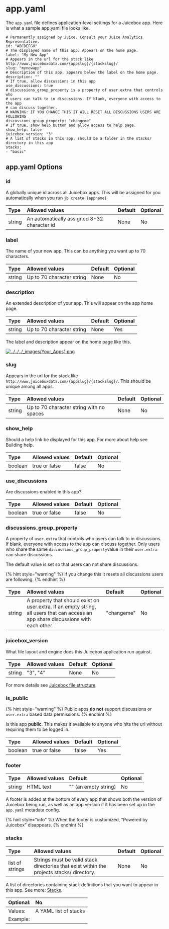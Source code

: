 # app.yaml

The `app.yaml` file defines application-level settings for a Juicebox app. Here is what a sample app.yaml file looks like.

```text
# Permanently assigned by Juice. Consult your Juice Analytics Representative.
id: "ABCDEFGH"
# The displayed name of this app. Appears on the home page.
label: "My New App"
# Appears in the url for the stack like http://www.juiceboxdata.com/{appslug}/{stackslug}/
slug: "mynewapp"
# Description of this app, appears below the label on the home page.
description: ""
# If true, allow discussions in this app
use_discussions: true
# discussions_group_property is a property of user.extra that controls who
# users can talk to in discussions. If blank, everyone with access to the app
# can discuss together.
# WARNING: IF YOU CHANGE THIS IT WILL RESET ALL DISCUSSIONS USERS ARE FOLLOWING
discussions_group_property: "changeme"
# If true, show help button and allow access to help page.
show_help: false
juicebox_version: "3"
# A list of stacks in this app, should be a folder in the stacks/ directory in this app
stacks:
- "basic"
```

## app.yaml Options

### id

A globally unique id across all Juicebox apps. This will be assigned for you automatically when you run `jb create {appname}`

| Type | Allowed values | Default | Optional |
| :--- | :--- | :--- | :--- |
| string | An automatically assigned 8-32 character id | None | No |

### label

The name of your new app. This can be anything you want up to 70 characters.

| Type | Allowed values | Default | Optional |
| :--- | :--- | :--- | :--- |
| string | Up to 70 character string | None | No |

### description

An extended description of your app. This will appear on the app home page.

| Type | Allowed values | Default | Optional |
| :--- | :--- | :--- | :--- |
| string | Up to 70 character string | None | Yes |

The label and description appear on the home page like this.

[![../../../\_images/Your\_Apps1.png](https://docs.juiceboxdata.com/projects/juicebox/_images/Your_Apps1.png)](https://docs.juiceboxdata.com/projects/juicebox/_images/Your_Apps1.png)

### slug

Appears in the url for the stack like `http://www.juiceboxdata.com/{appslug}/{stackslug}/`. This should be unique among all apps.

| Type | Allowed values | Default | Optional |
| :--- | :--- | :--- | :--- |
| string | Up to 70 character string with no spaces | None | No |

### show\_help

Should a help link be displayed for this app. For more about help see Building help.



| Type | Allowed values | Default | Optional |
| :--- | :--- | :--- | :--- |
| boolean | true or false | false | No |

### use\_discussions

Are discussions enabled in this app?

| Type | Allowed values | Default | Optional |
| :--- | :--- | :--- | :--- |
| boolean | true or false | false | No |

### discussions\_group\_property

A property of `user.extra` that controls who users can talk to in discussions. If blank, everyone with access to the app can discuss together. Only users who share the same `discussions_group_property`value in their `user.extra` can share discussions.

The default value is set so that users can not share discussions.

{% hint style="warning" %}
If you change this it resets all discussions users are following.
{% endhint %}

| Type | Allowed values | Default | Optional |
| :--- | :--- | :--- | :--- |
| string | A property that should exist on user.extra. If an empty string, all users that can access an app share discussions with each other. | "changeme" | No |

### juicebox\_version

What file layout and engine does this Juicebox application run against.

| Type | Allowed values | Default | Optional |
| :--- | :--- | :--- | :--- |
| string | "3", "4" | None | No |

For more details see [Juicebox file structure](juicebox-file-structure.md).

### is\_public

{% hint style="warning" %}
Public apps **do not** support discussions or `user.extra` based data permissions.
{% endhint %}

Is this app **public**. This makes it available to anyone who hits the url without requiring them to be logged in.

| Type | Allowed values | Default | Optional |
| :--- | :--- | :--- | :--- |
| boolean | true or false | false | Yes |

### footer

| Type | Allowed values | Default | Optional |
| :--- | :--- | :--- | :--- |
| string | HTML text | "" \(an empty string\) | No |

A footer is added at the bottom of every app that shows both the version of Juicebox being run, as well as an app version if it has been set up in the `app.yaml` metadata config.

{% hint style="info" %}
When the footer is customized,  “Powered by Juicebox” disappears. 
{% endhint %}

### stacks

| Type | Allowed values | Default | Optional |
| :--- | :--- | :--- | :--- |
| list of strings | Strings must be valid stack directories that exist within the projects stacks/ directory. | None | No |

A list of directories containing stack definitions that you want to appear in this app. See more: [Stacks](https://docs.juiceboxdata.com/projects/juicebox/topics/juicebox_reference/stacks/index.html#stacks).

| Optional: | No |
| :--- | :--- |
| Values: | A YAML list of stacks |
| Example: |  |



